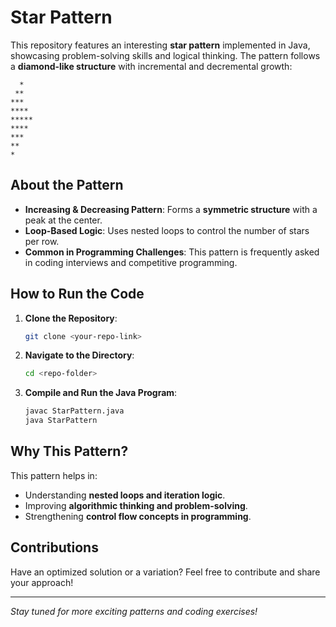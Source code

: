 # Star Pattern

This repository features an interesting **star pattern** implemented in Java, showcasing problem-solving skills and logical thinking. The pattern follows a **diamond-like structure** with incremental and decremental growth:

```
  *
 **
***
****
*****
****
***
**
*
```

## About the Pattern
- **Increasing & Decreasing Pattern**: Forms a **symmetric structure** with a peak at the center.
- **Loop-Based Logic**: Uses nested loops to control the number of stars per row.
- **Common in Programming Challenges**: This pattern is frequently asked in coding interviews and competitive programming.

## How to Run the Code

1. **Clone the Repository**:
   ```bash
   git clone <your-repo-link>
   ```
2. **Navigate to the Directory**:
   ```bash
   cd <repo-folder>
   ```
3. **Compile and Run the Java Program**:
   ```bash
   javac StarPattern.java
   java StarPattern
   ```

## Why This Pattern?
This pattern helps in:
- Understanding **nested loops and iteration logic**.
- Improving **algorithmic thinking and problem-solving**.
- Strengthening **control flow concepts in programming**.

## Contributions
Have an optimized solution or a variation? Feel free to contribute and share your approach!

---
*Stay tuned for more exciting patterns and coding exercises!*